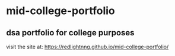 # mid-college-portfolio
## dsa portfolio for college purposes    
visit the site at: https://redlightnng.github.io/mid-college-portfolio/
